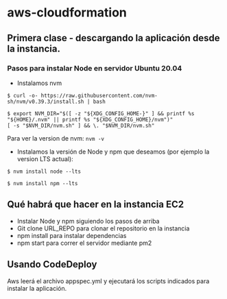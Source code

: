 # aws-cloudformation

## Primera clase - descargando la aplicación desde la instancia.
### Pasos para instalar Node en servidor Ubuntu 20.04
- Instalamos nvm
 ```
 $ curl -o- https://raw.githubusercontent.com/nvm-sh/nvm/v0.39.3/install.sh | bash
 ```

 ```
 $ export NVM_DIR="$([ -z "${XDG_CONFIG_HOME-}" ] && printf %s "${HOME}/.nvm" || printf %s "${XDG_CONFIG_HOME}/nvm")"
[ -s "$NVM_DIR/nvm.sh" ] && \. "$NVM_DIR/nvm.sh" 
```

Para ver la version de nvm: ``` nvm -v   ```

- Instalamos la versión de Node y npm que deseamos (por ejemplo la version LTS actual):

```
$ nvm install node --lts

$ nvm install npm --lts
```

## Qué habrá que hacer en la instancia EC2
- Instalar Node y npm siguiendo los pasos de arriba
- Git clone URL_REPO para clonar el repositorio en la instancia
- npm install para instalar dependencias
- npm start para correr el servidor mediante pm2

## Usando CodeDeploy

Aws leerá el archivo appspec.yml y ejecutará los scripts indicados para instalar la aplicación.

